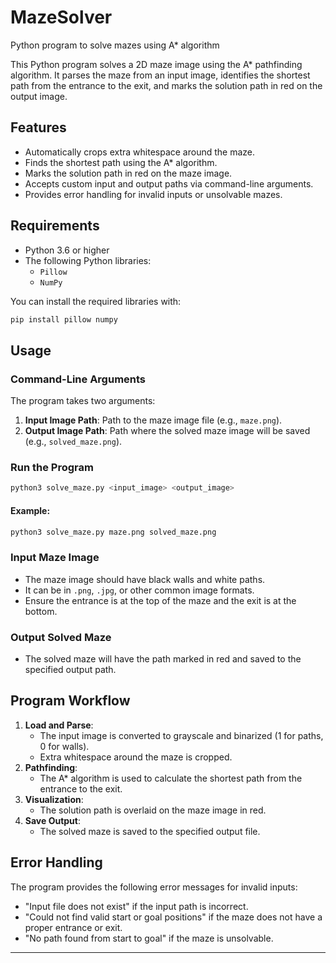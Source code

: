 # MazeSolver
Python program to solve mazes using A* algorithm

This Python program solves a 2D maze image using the A* pathfinding algorithm. It parses the maze from an input image, identifies the shortest path from the entrance to the exit, and marks the solution path in red on the output image.

## Features
- Automatically crops extra whitespace around the maze.
- Finds the shortest path using the A* algorithm.
- Marks the solution path in red on the maze image.
- Accepts custom input and output paths via command-line arguments.
- Provides error handling for invalid inputs or unsolvable mazes.

## Requirements
- Python 3.6 or higher
- The following Python libraries:
  - `Pillow`
  - `NumPy`

You can install the required libraries with:
```bash
pip install pillow numpy
```

## Usage

### Command-Line Arguments
The program takes two arguments:
1. **Input Image Path**: Path to the maze image file (e.g., `maze.png`).
2. **Output Image Path**: Path where the solved maze image will be saved (e.g., `solved_maze.png`).

### Run the Program
```bash
python3 solve_maze.py <input_image> <output_image>
```

#### Example:
```bash
python3 solve_maze.py maze.png solved_maze.png
```

### Input Maze Image
- The maze image should have black walls and white paths.
- It can be in `.png`, `.jpg`, or other common image formats.
- Ensure the entrance is at the top of the maze and the exit is at the bottom.

### Output Solved Maze
- The solved maze will have the path marked in red and saved to the specified output path.

## Program Workflow
1. **Load and Parse**:
   - The input image is converted to grayscale and binarized (1 for paths, 0 for walls).
   - Extra whitespace around the maze is cropped.
2. **Pathfinding**:
   - The A* algorithm is used to calculate the shortest path from the entrance to the exit.
3. **Visualization**:
   - The solution path is overlaid on the maze image in red.
4. **Save Output**:
   - The solved maze is saved to the specified output file.


## Error Handling
The program provides the following error messages for invalid inputs:
- "Input file does not exist" if the input path is incorrect.
- "Could not find valid start or goal positions" if the maze does not have a proper entrance or exit.
- "No path found from start to goal" if the maze is unsolvable.

---
